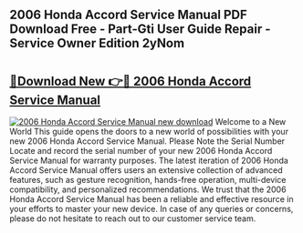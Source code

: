 ## 2006 Honda Accord Service Manual PDF Download Free - Part-Gti User Guide Repair - Service Owner Edition 2yNom

# <h2><a href="http://bc38870.oget.top/?id=2006+Honda+Accord+Service+Manual">🔗Download New 👉🔴 2006 Honda Accord Service Manual</a></h2>

[![2006 Honda Accord Service Manual new download](https://i.imgur.com/5g1atiW.png)](http://bc38870.oget.top/?id=2006+Honda+Accord+Service+Manual)
Welcome to a New World This guide opens the doors to a new world of possibilities with your new 2006 Honda Accord Service Manual. Please Note the Serial Number Locate and record the serial number of your new 2006 Honda Accord Service Manual for warranty purposes. The latest iteration of 2006 Honda Accord Service Manual offers users an extensive collection of advanced features, such as gesture recognition, hands-free operation, multi-device compatibility, and personalized recommendations. We trust that the 2006 Honda Accord Service Manual has been a reliable and effective resource in your efforts to master your new device. In case of any queries or concerns, please do not hesitate to reach out to our customer service team.
